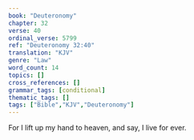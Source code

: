 ```yaml
---
book: "Deuteronomy"
chapter: 32
verse: 40
ordinal_verse: 5799
ref: "Deuteronomy 32:40"
translation: "KJV"
genre: "Law"
word_count: 14
topics: []
cross_references: []
grammar_tags: [conditional]
thematic_tags: []
tags: ["Bible","KJV","Deuteronomy"]
---
```

For I lift up my hand to heaven, and say, I live for ever.

